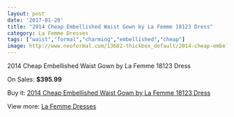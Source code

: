 ```yaml
---
layout: post
date: '2017-01-20'
title: "2014 Cheap Embellished Waist Gown by La Femme 18123 Dress"
category: La Femme Dresses
tags: ["waist","formal","charming","embellished","cheap"]
image: http://www.neoformal.com/13682-thickbox_default/2014-cheap-embellished-waist-gown-by-la-femme-18123-dress.jpg
---
```

2014 Cheap Embellished Waist Gown by La Femme 18123 Dress

On Sales: **$395.99**
<a href="https://www.neoformal.com/en/la-femme-dresses-2014/4719-2014-cheap-embellished-waist-gown-by-la-femme-18123-dress.html"><amp-img layout="responsive" width="600" height="600" src="//www.neoformal.com/13682-thickbox_default/2014-cheap-embellished-waist-gown-by-la-femme-18123-dress.jpg" alt="2014 Cheap Embellished Waist Gown by La Femme 18123 Dress 0" /></a>
<a href="https://www.neoformal.com/en/la-femme-dresses-2014/4719-2014-cheap-embellished-waist-gown-by-la-femme-18123-dress.html"><amp-img layout="responsive" width="600" height="600" src="//www.neoformal.com/13689-thickbox_default/2014-cheap-embellished-waist-gown-by-la-femme-18123-dress.jpg" alt="2014 Cheap Embellished Waist Gown by La Femme 18123 Dress 1" /></a>
<a href="https://www.neoformal.com/en/la-femme-dresses-2014/4719-2014-cheap-embellished-waist-gown-by-la-femme-18123-dress.html"><amp-img layout="responsive" width="600" height="600" src="//www.neoformal.com/13688-thickbox_default/2014-cheap-embellished-waist-gown-by-la-femme-18123-dress.jpg" alt="2014 Cheap Embellished Waist Gown by La Femme 18123 Dress 2" /></a>
<a href="https://www.neoformal.com/en/la-femme-dresses-2014/4719-2014-cheap-embellished-waist-gown-by-la-femme-18123-dress.html"><amp-img layout="responsive" width="600" height="600" src="//www.neoformal.com/13687-thickbox_default/2014-cheap-embellished-waist-gown-by-la-femme-18123-dress.jpg" alt="2014 Cheap Embellished Waist Gown by La Femme 18123 Dress 3" /></a>
<a href="https://www.neoformal.com/en/la-femme-dresses-2014/4719-2014-cheap-embellished-waist-gown-by-la-femme-18123-dress.html"><amp-img layout="responsive" width="600" height="600" src="//www.neoformal.com/13686-thickbox_default/2014-cheap-embellished-waist-gown-by-la-femme-18123-dress.jpg" alt="2014 Cheap Embellished Waist Gown by La Femme 18123 Dress 4" /></a>
<a href="https://www.neoformal.com/en/la-femme-dresses-2014/4719-2014-cheap-embellished-waist-gown-by-la-femme-18123-dress.html"><amp-img layout="responsive" width="600" height="600" src="//www.neoformal.com/13685-thickbox_default/2014-cheap-embellished-waist-gown-by-la-femme-18123-dress.jpg" alt="2014 Cheap Embellished Waist Gown by La Femme 18123 Dress 5" /></a>
<a href="https://www.neoformal.com/en/la-femme-dresses-2014/4719-2014-cheap-embellished-waist-gown-by-la-femme-18123-dress.html"><amp-img layout="responsive" width="600" height="600" src="//www.neoformal.com/13684-thickbox_default/2014-cheap-embellished-waist-gown-by-la-femme-18123-dress.jpg" alt="2014 Cheap Embellished Waist Gown by La Femme 18123 Dress 6" /></a>
<a href="https://www.neoformal.com/en/la-femme-dresses-2014/4719-2014-cheap-embellished-waist-gown-by-la-femme-18123-dress.html"><amp-img layout="responsive" width="600" height="600" src="//www.neoformal.com/13683-thickbox_default/2014-cheap-embellished-waist-gown-by-la-femme-18123-dress.jpg" alt="2014 Cheap Embellished Waist Gown by La Femme 18123 Dress 7" /></a>

Buy it: [2014 Cheap Embellished Waist Gown by La Femme 18123 Dress](https://www.neoformal.com/en/la-femme-dresses-2014/4719-2014-cheap-embellished-waist-gown-by-la-femme-18123-dress.html "2014 Cheap Embellished Waist Gown by La Femme 18123 Dress")

View more: [La Femme Dresses](https://www.neoformal.com/en/56-la-femme-dresses-2014 "La Femme Dresses")